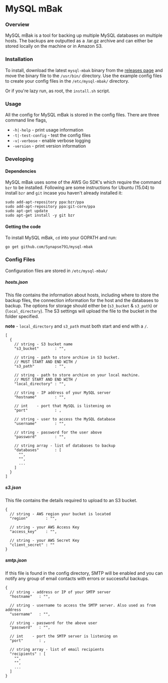 # MySQL mBak

### Overview
MySQL mBak is a tool for backing up multiple MySQL databases on multiple hosts. The backups are outputted as a .tar.gz archive and can either be stored locally on the machine or in Amazon S3.

### Installation
To install, download the latest `mysql-mbak` binary from the [releases page](https://github.com/Synapse791/mysql-mbak/releases) and move the binary file to the `/usr/bin/` directory. Use the example config files to create your config files in the `/etc/mysql-mbak/` directory.

Or if you're lazy run, as root, the `install.sh` script.

### Usage
All the config for MySQL mBak is stored in the config files. There are three command line flags,
* `-h|-help`        - print usage information
* `-t|-test-config` - test the config files
* `-v|-verbose`     - enable verbose logging
* `-version`        - print version information

### Developing

#### Dependencies
MySQL mBak uses some of the AWS Go SDK's which require the command `bzr` to be installed. Following are some instructions for Ubuntu (15.04) to install `bzr` and `git` incase you haven't already installed it:
```
sudo add-apt-repository ppa:bzr/ppa
sudo add-apt-repository ppa:git-core/ppa
sudo apt-get update
sudo apt-get install -y git bzr
```

#### Getting the code
To install MySQL mBak, `cd` into your GOPATH and run:
```
go get github.com/Synapse791/mysql-mbak
```

### Config Files
Configuration files are stored in `/etc/mysql-mbak/`

##### hosts.json
This file contains the information about hosts, including where to store the backup files, the connection information for the host and the databases to backup. The options for storage should either be (`s3_bucket` & `s3_path`) or (`local_directory`). The S3 settings will upload the file to the bucket in the folder specified.

**note** - `local_directory` and `s3_path` must both start and end with a `/`.

```
[
  {
    // string - S3 bucket name
    "s3_bucket"       : "",

    // string - path to store archive in S3 bucket.
    // MUST START AND END WITH /
    "s3_path"         : "",

    // string - path to store archive on your local machine.
    // MUST START AND END WITH /
    "local_directory" : "",

    // string - IP address of your MySQL server
    "hostname"        : "",

    // int    - port that MySQL is listening on
    "port"            : ,

    // string - user to access the MySQL database
    "username"        : "",

    // string - password for the user above
    "password"        : "",

    // string array - list of databases to backup
    "databases"       : [
      "",
      "",
      ...
    ]
  }
]
```

##### s3.json
This file contains the details required to upload to an S3 bucket.

```
{
  // string - AWS region your bucket is located
  "region"        : "",

  // string - your AWS Access Key
  "access_key"    : "",

  // string - your AWS Secret Key
  "client_secret" : ""
}
```

##### smtp.json
If this file is found in the config directory, SMTP will be enabled and you can notify any group of email contacts with errors or successful backups.

```
{
  // string - address or IP of your SMTP server
  "hostname"   : "",

  // string - username to access the SMTP server. Also used as from address
  "username"   : "",

  // string - password for the above user
  "password"   : "",

  // int    - port the SMTP server is listening on
  "port"       : ,

  // string array - list of email recipients
  "recipients" : [ 
    "",
    "",
    ...
  ]
}
```
